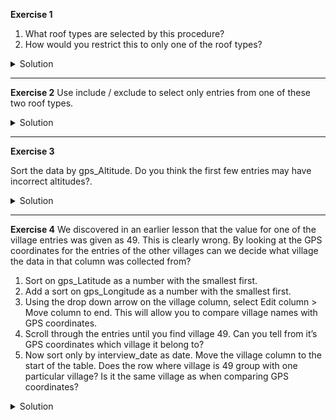 **Exercise 1**

1. What roof types are selected by this procedure?
1. How would you restrict this to only one of the roof types?

<details>
  <summary>
Solution
  </summary>
  
1. Do Facet > Text facet on the respondent_roof_type column after filtering. This will show that two names match your filter criteria. They are mabatipitched and mabatisloping.
1. To restrict to only one of these two roof types, you could include more letters in your filter.
</details>

---

**Exercise 2**
Use include / exclude to select only entries from one of these two roof types.

<details>
  <summary>
Solution
  </summary>

1. In the facet (left margin), click on one of the names, such as mabatisloping. Notice that when you click on the name, or hover over it, there are entries to the right for edit and include.
1. Click include. This will explicitly include this roof type, and exclude others that are not explicitly included. Notice that the option now changes to exclude.
1. Click include and exclude on the other roof type and notice how the two entries appear and disappear from the table.
</details>

---

**Exercise 3**

Sort the data by gps_Altitude. Do you think the first few entries may have incorrect altitudes?.

<details>
  <summary>
Solution
  </summary>

In the gps:Altitude column, select Sort... > numbers and select smallest first. The first few values are all 0. The altitudes are more likely ‘missing’ than incorrect. The survey is delivered by Smartphone with the gps information added automatically by the app. The lack of an altitude value suggests that the smartphone was unable to provide it and it defaulted to 0.
</details>

---

**Exercise 4**
We discovered in an earlier lesson that the value for one of the village entries was given as 49. This is clearly wrong. By looking at the GPS coordinates for the entries of the other villages can we decide what village the data in that column was collected from?

1. Sort on gps_Latitude as a number with the smallest first.
1. Add a sort on gps_Longitude as a number with the smallest first.
1. Using the drop down arrow on the village column, select Edit column > Move column to end. This will allow you to compare village names with GPS coordinates.
1. Scroll through the entries until you find village 49. Can you tell from it’s GPS coordinates which village it belong to?
1. Now sort only by interview_date as date. Move the village column to the start of the table. Does the row where village is 49 group with one particular village? Is it the same village as when comparing GPS coordinates?


<details>
  <summary>
Solution
  </summary>

The interview data for that row is in a small cluster of Chirodzo interviews when sorting by GPS coordinates. When sorting by interview date, it is also with Chirodzo interviews. In fact, only Chirodzo had interviews conducted on that date.
  </details>
